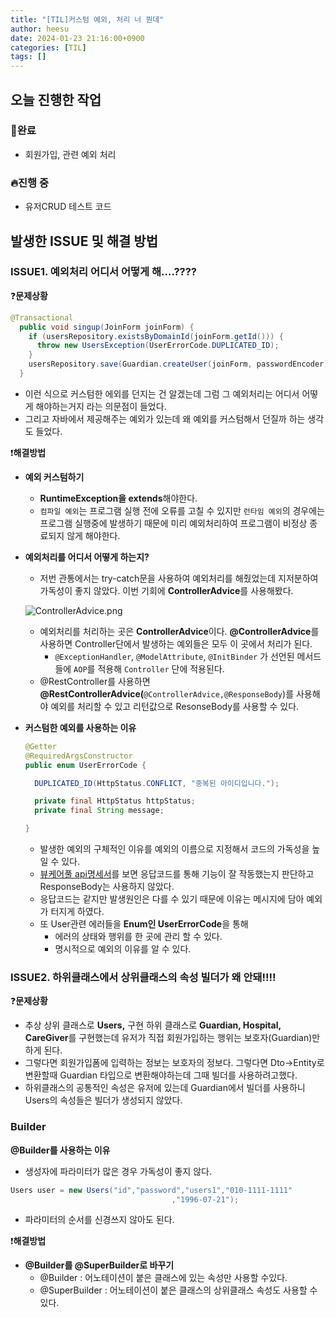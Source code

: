 ```yaml
---
title: "[TIL]커스텀 예외, 처리 너 뭔데"
author: heesu
date: 2024-01-23 21:16:00+0900
categories: [TIL]
tags: []
---
```

## 오늘 진행한 작업

### 🎉완료

- 회원가입, 관련 예외 처리

### 🔥진행 중

- 유저CRUD 테스트 코드

## 발생한 ISSUE 및 해결 방법

### ISSUE1. 예외처리 어디서 어떻게 해….????

❓**문제상황**

```java
@Transactional
  public void singup(JoinForm joinForm) {
    if (usersRepository.existsByDomainId(joinForm.getId())) {
      throw new UsersException(UserErrorCode.DUPLICATED_ID);
    }
    usersRepository.save(Guardian.createUser(joinForm, passwordEncoder));
  }
```

- 이런 식으로 커스텀한 에외를 던지는 건 알겠는데 그럼 그 예외처리는 어디서 어떻게 해야하는거지 라는 의문점이 들었다.
- 그리고 자바에서 제공해주는 예외가 있는데 왜 예외를 커스텀해서 던질까 하는 생각도 들었다.

❗**해결방법**

- **예외 커스텀하기**
  - **RuntimeException을 extends**해야한다.
  - `컴파일 예외`는 프로그램 실행 전에 오류를 고칠 수 있지만 `런타임 예외`의 경우에는 프로그램 실행중에 발생하기 때문에 미리 예외처리하여 프로그램이 비정상 종료되지 않게 해야한다.
- **예외처리를 어디서 어떻게 하는지?**
  - 저번 관통에서는 try-catch문을 사용하여 예외처리를 해줬었는데 지저분하여 가독성이 좋지 않았다. 이번 기회에 **ControllerAdvice**를 사용해봤다.

  ![ControllerAdvice.png](https://prod-files-secure.s3.us-west-2.amazonaws.com/3dd3db3b-df8c-4041-bb45-ab33a34e39c8/a48064e0-657b-4e3a-a1ff-683d194efff6/ControllerAdvice.png)

  - 예외처리를 처리하는 곳은 **ControllerAdvice**이다. **@ControllerAdvice**를 사용하면 Controller단에서 발생하는 예외들은 모두 이 곳에서 처리가 된다.
    - `@ExceptionHandler`, `@ModelAttribute`, `@InitBinder` 가 선언된 메서드들에 `AOP`를 적용해 `Controller` 단에 적용된다.
  - @RestController를 사용하면 **@RestControllerAdvice(**`@ControllerAdvice,@ResponseBody`)를 사용해야 예외를 처리할 수 있고 리턴값으로 ResonseBody를 사용할 수 있다.

- **커스텀한 예외를 사용하는 이유**

    ```java
    @Getter
    @RequiredArgsConstructor
    public enum UserErrorCode {
    
      DUPLICATED_ID(HttpStatus.CONFLICT, "중복된 아이디입니다.");
    
      private final HttpStatus httpStatus;
      private final String message;
    
    }
    ```

  - 발생한 예외의 구체적인 이유를 예외의 이름으로 지정해서 코드의 가독성을 높일 수 있다.
  - [뷰케어풀 api명세서](https://www.notion.so/API-Docs-c338583e13774ea8b891a94485b7817c?pvs=21)를 보면 응답코드를 통해 기능이 잘 작동했는지 판단하고 ResponseBody는 사용하지 않았다.
  - 응답코드는 같지만 발생원인은 다를 수 있기 때문에 이유는 메시지에 담아 예외가 터지게 하였다.
  - 또 User관련 에러들을 **Enum인 UserErrorCode**을 통해
    - 에러의 상태와 행위를 한 곳에 관리 할 수 있다.
    - 명시적으로 예외의 이유를 알 수 있다.

### ISSUE2. 하위클래스에서 상위클래스의 속성 빌더가 왜 안돼!!!!

❓**문제상황**

- 추상 상위 클래스로 **Users,** 구현 하위 클래스로 **Guardian, Hospital, CareGiver**를 구현했는데 유저가 직접 회원가입하는 행위는 보호자(Guardian)만 하게 된다.
- 그렇다면 회원가입폼에 입력하는 정보는 보호자의 정보다. 그렇다면 Dto→Entity로 변환할때 Guardian 타입으로 변환해야하는데 그때 빌더를 사용하려고했다.
- 하위클래스의 공통적인 속성은 유저에 있는데 Guardian에서 빌더를 사용하니 Users의 속성들은 빌더가 생성되지 않았다.

### Builder

**@Builder를 사용하는 이유**

- 생성자에 파라미터가 많은 경우 가독성이 좋지 않다.

```java
Users user = new Users("id","password","users1","010-1111-1111"
									,"1996-07-21");
```

- 파라미터의 순서를 신경쓰지 않아도 된다.

❗**해결방법**

- **@Builder를 @SuperBuilder로 바꾸기**
  - @Builder : 어노테이션이 붙은 클래스에 있는 속성만 사용할 수있다.
  - @SuperBuilder : 어노테이션이 붙은 클래스의 상위클래스 속성도 사용할 수 있다.

